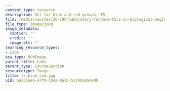 ```yaml
---
content_type: resource
description: Gel for blue and red groups, TR.
file: /media/courses/20-109-laboratory-fundamentals-in-biological-engineering-fall-2007/5aa35ae6a7f8cb4a8a155370958a49db_tr_blue_red.jpg
file_type: image/jpeg
image_metadata:
  caption: ''
  credit: ''
  image-alt: ''
learning_resource_types:
- Labs
ocw_type: OCWImage
parent_title: Labs
parent_type: CourseSection
resourcetype: Image
title: tr_blue_red.jpg
uid: 5aa35ae6-a7f8-cb4a-8a15-5370958a49db
---
```

